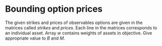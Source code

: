 # Bounding option prices

The given strikes and prices of observables options are given in the matrices called *strikes* and *prices*. Each line in the matrices corresponds to an individual asset. Array *w* contains weights of assets in objective. Give appropriate value to *B* and *M*. 
